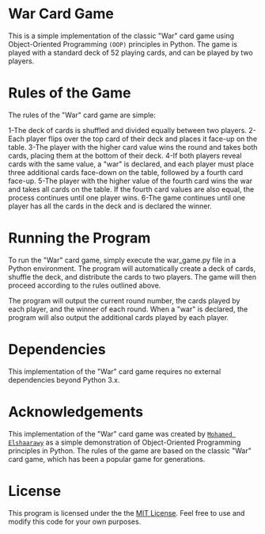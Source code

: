 # War Card Game
This is a simple implementation of the classic "War" card game using Object-Oriented Programming `(OOP)` principles in Python. The game is played with a standard deck of 52 playing cards, and can be played by two players.

# Rules of the Game
The rules of the "War" card game are simple:

 1-The deck of cards is shuffled and divided equally between two players.
 2-Each player flips over the top card of their deck and places it face-up on the table.
 3-The player with the higher card value wins the round and takes both cards, placing them at the bottom of their deck.
 4-If both players reveal cards with the same value, a "war" is declared, and each player must place three additional cards face-down on the table, followed by a fourth card face-up.
 5-The player with the higher value of the fourth card wins the war and takes all cards on the table. If the fourth card values are also equal, the process continues until one player wins.
 6-The game continues until one player has all the cards in the deck and is declared the winner.
# Running the Program
To run the "War" card game, simply execute the war_game.py file in a Python environment. The program will automatically create a deck of cards, shuffle the deck, and distribute the cards to two players. The game will then proceed according to the rules outlined above.

The program will output the current round number, the cards played by each player, and the winner of each round. When a "war" is declared, the program will also output the additional cards played by each player.

# Dependencies
This implementation of the "War" card game requires no external dependencies beyond Python 3.x.

# Acknowledgements
This implementation of the "War" card game was created by [`Mohamed Elshaarawy`](https://github.com/m-elshaarawy) as a simple demonstration of Object-Oriented Programming principles in Python. The rules of the game are based on the classic "War" card game, which has been a popular game for generations.

# License
This program is licensed under the the [MIT License](https://opensource.org/licenses/MIT). Feel free to use and modify this code for your own purposes.